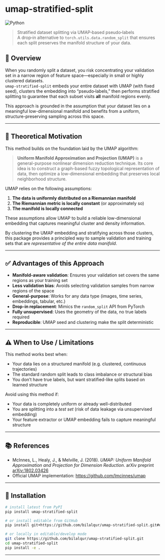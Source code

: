 # umap-stratified-split
![Python](https://img.shields.io/badge/Python-3.8+-blue)
> Stratified dataset splitting via UMAP‑based pseudo‑labels  
> A drop‑in alternative to `torch.utils.data.random_split` that ensures each split preserves the manifold structure of your data.

## 📖 Overview

When you randomly split a dataset, you risk concentrating your validation set in a narrow region of feature space—especially in small or highly clustered datasets.  
`umap-stratified-split` embeds your entire dataset with UMAP (with fixed seed), clusters the embedding into “pseudo‑labels,” then performs stratified splitting to guarantee that each subset visits **all** manifold regions evenly.

This approach is grounded in the assumption that your dataset lies on a meaningful low-dimensional manifold and benefits from a uniform, structure-preserving sampling across this space.

---

## 🧠 Theoretical Motivation

This method builds on the foundation laid by the UMAP algorithm:

> **Uniform Manifold Approximation and Projection (UMAP)** is a general-purpose nonlinear dimension reduction technique. Its core idea is to construct a graph-based fuzzy topological representation of data, then optimize a low-dimensional embedding that preserves local neighborhood structure.

UMAP relies on the following assumptions:

1. **The data is uniformly distributed on a Riemannian manifold**
2. **The Riemannian metric is locally constant** (or approximately so)
3. **The manifold is locally connected**

These assumptions allow UMAP to build a reliable low-dimensional embedding that captures meaningful cluster and density information.

By clustering the UMAP embedding and stratifying across those clusters, this package provides a principled way to sample validation and training sets that are *representative of the entire data manifold*.

---

## ✅ Advantages of this Approach

- **Manifold-aware validation**: Ensures your validation set covers the same regions as your training set
- **Less validation bias**: Avoids selecting validation samples from narrow regions of the space
- **General-purpose**: Works for any data type (images, time series, embeddings, tabular, etc.)
- **Drop-in replacement**: Mimics the `random_split` API from PyTorch
- **Fully unsupervised**: Uses the geometry of the data, no true labels required
- **Reproducible**: UMAP seed and clustering make the split deterministic

---

## ⚠️ When to Use / Limitations

This method works best when:

- Your data lies on a structured manifold (e.g. clustered, continuous trajectories)
- The standard random split leads to class imbalance or structural bias
- You don’t have true labels, but want stratified-like splits based on learned structure

Avoid using this method if:

- Your data is completely uniform or already well-distributed
- You are splitting into a *test set* (risk of data leakage via unsupervised embedding)
- Your feature extractor or UMAP embedding fails to capture meaningful structure

---

## 📚 References

- McInnes, L., Healy, J., & Melville, J. (2018). *UMAP: Uniform Manifold Approximation and Projection for Dimension Reduction*. arXiv preprint [arXiv:1802.03426](https://arxiv.org/abs/1802.03426)
- Official UMAP implementation: https://github.com/lmcinnes/umap

---

## 🔧 Installation

```bash
# install latest from PyPI
pip install umap-stratified-split

# or install editable from GitHub
pip install git+https://github.com/bilalqur/umap-stratified-split.git#egg=umap-stratified-split

# or locally in editable/develop mode
git clone https://github.com/bilalqur/umap-stratified-split.git
cd umap-stratified-split
pip install -e .
```

---
